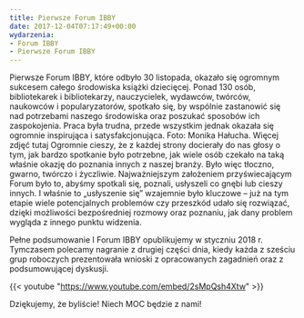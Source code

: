 ```yaml
---
title: Pierwsze Forum IBBY
date: 2017-12-04T07:17:49+00:00
wydarzenia:
- Forum IBBY
- Pierwsze Forum IBBY
---
```

Pierwsze Forum IBBY, które odbyło 30 listopada, okazało się ogromnym sukcesem całego środowiska książki dziecięcej. Ponad 130 osób, bibliotekarek i bibliotekarzy, nauczycielek, wydawców, twórców, naukowców i popularyzatorów, spotkało się, by wspólnie zastanowić się nad potrzebami naszego środowiska oraz poszukać sposobów ich zaspokojenia. Praca była trudna,  przede wszystkim jednak okazała się ogromnie inspirująca i satysfakcjonująca.
Foto: Monika Hałucha. Więcej zdjęć tutaj
                                                                                                                                                        Ogromnie cieszy, że z każdej strony docierały do nas głosy o tym, jak bardzo spotkanie było potrzebne, jak wiele osób czekało na taką właśnie okazję do poznania innych z naszej branży. Było więc tłoczno, gwarno, twórczo i życzliwie.
Najważniejszym założeniem przyświecającym Forum było to, abyśmy spotkali się, poznali, usłyszeli co gnębi lub cieszy innych. I właśnie to „usłyszenie się” wzajemnie było kluczowe – już na tym etapie wiele potencjalnych problemów czy przeszkód udało się rozwiązać, dzięki możliwości bezpośredniej rozmowy oraz poznaniu, jak dany problem wygląda z innego punktu widzenia.

Pełne podsumowanie I Forum IBBY opublikujemy w styczniu 2018 r. Tymczasem polecamy nagranie z drugiej części dnia, kiedy każda z sześciu grup roboczych prezentowała wnioski z opracowanych zagadnień oraz z podsumowującej dyskusji.


{{< youtube "https://www.youtube.com/embed/2sMpQsh4Xtw" >}}

Dziękujemy, że byliście! Niech MOC będzie z nami!
